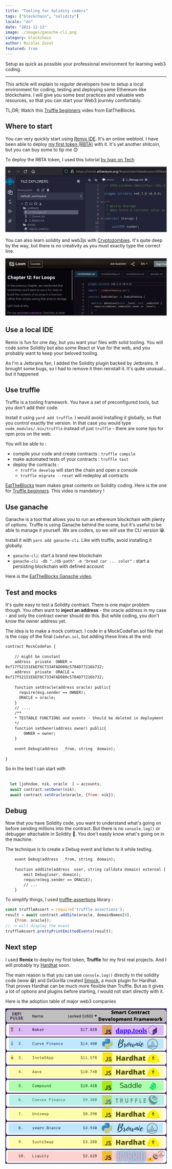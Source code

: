 ```yaml
---
title: "Tooling for Solidity coders"
tags: ["blockchain", "solidity"]
locale: "en"
date: "2021-12-13"
image: ./images/ganache-cli.png
category: blockchain
author: Nicolas Zozol
featured: true
---
```


Setup as quick as possible your professional environment for learning web3 coding.

-----


This article will explain to *regular* developers how to setup a local environment for coding, testing and deploying
some Ethereum-like blockchains. I will give you some best practices and valuable web resources, so that you can start your 
Web3 journey comfortably.

TL;DR; Watch this [Truffle beginners](https://www.youtube.com/watch?v=62f757RVEvU) video
from EatTheBlocks.

Where to start 
----

You can very quickly start using [Remix IDE](https://remix.ethereum.org). It's an online webtool. I have been able to deploy 
[my first token (RBTA)](https://bscscan.com/address/0x5eA1866F3b2c5EA4baBE9C5DB2F920CB9968560E)
with it. It's yet another shitcoin, but you can buy some to tip me 😊

To deploy the RBTA token, I used this tutorial [by Ivan on Tech](https://www.youtube.com/watch?v=h4gQD7R1r94&t=298s)

![Remix Ide](./images/remix.png)

You can also learn solidity and web3js with [Cryptozombies](https://cryptozombies.io/en). It's quite deep by the way, but there is no 
creativity as you must exactly type the correct line.

![Cryptozombies](./images/cryptozombies.png)


Use a local IDE
----

Remix is fun for one day, but you want your files with solid tooling. You will code some Solidity but also some 
React or Vue for the web, and you probably want to keep your beloved tooling.

As I'm a Jetbrains fan, I added the Solidity plugin backed by Jetbrains. It brought some bugs, so I had to remove it then reinstall it. It's 
quite unusual... but it happened


Use truffle
-----

Truffle is a tooling framework. You have a set of preconfigured tools, but you don't
add their code.

Install it using `yard add truffle`. I would avoid installing it globally, so that you control exactly the version. In
that case you would type `node_modules/.bin/truffle` instead of just `truffle` -  there are some tips for npm pros on the web.

You will be able to :

- compile your code and create contracts : `truffle compile`
- make automated tests of your contracts : `truffle test`
- deploy the contracts :
    * `truffle develop` will start the chain and open a console
    * `truffle migrate --reset` will redeploy all contracts

[EatTheBlocks](https://eattheblocks.com/) team makes great contents on Solidity coding. Here is the one
for [Truffle beginners](https://www.youtube.com/watch?v=62f757RVEvU). This video is mandatory !



Use ganache
----

Ganache is a tool that allows you to run an ethereum blockchain with plenty of options. Truffle is using Ganache behind 
the scene, but it's useful to be able to manage it yourself. We are coders, so we will use the CLI version 😁.

Install it with `yarn add ganache-cli`. Like with truffle, avoid installing it globally.

-  `ganache-cli`: start a brand new blockchain
-  `ganache-cli -db "./db-path" -m "bread car ... color"` : start a persisting blockchain with defined account

Here is the [EatTheBlocks Ganache video](https://www.youtube.com/watch?v=AS2_uPSTk5E).


Test and mocks
-----

It's quite easy to test a Solidity contract. There is one major problem though. You often want to **inject an
address** - the oracle address in my case - and only the contract owner should do this. But while coding, you don't know the 
owner address yet.

The idea is to make a mock contract. I code in a MockCodeFan.sol file that is the copy of the final `CodeFan.sol`, but
adding these lines at the end:

```solidity
contract MockCodeFan {

    // might be constant
    address  private  OWNER = 0xf17f52151EbEF6C7334FAD080c5704D77216b732;
    address  private  ORACLE = 0xf17f52151EbEF6C7334FAD080c5704D77216b732;
    
    function setOracle(address oracle) public{
      require(msg.sender == OWNER);
      ORACLE = oracle;
    }
    // ....
    /**
    * TESTABLE FUNCTIONS and events - Should be deleted in deployment
    */
    function setOwner(address owner) public{
        OWNER = owner;
    }

    event Debug(address  _from, string  domain);

}
```

So in the test I can start with 

```js

  let [johndoe, nik, oracle  ] = accounts;
  await contract.setOwner(nik);
  await contract.setOracle(oracle, {from: nik});

```



Debug
-----

Now that you have Solidity code, you want to understand what's going on before sending millions into the contract. But there
is no `console.log()` or debugger attachable in Solidity 🤷. You don't easily know what's
going on in the machine.

The technique is to create a Debug event and listen to it while testing.

```solidity
    event Debug(address  _from, string  domain);

    function addSite(address  user, string calldata domain) external {
        emit Debug(user, domain);
        require(msg.sender == ORACLE);
        // ...
    }
```

To simplify things, I used [truffle-assertions](https://github.com/rkalis/truffle-assertions)  library :

```js
const truffleAssert = require('truffle-assertions');
result = await contract.addSite(oracle, domainNames[0],
    {from: oracle});
// -> will display the event
truffleAssert.prettyPrintEmittedEvents(result); 
```

Next step
----

I used **Remix** to deploy my first token, **Truffle** for my first real projects. And I will probably try [Hardhat](https://hardhat.org/) soon.

The main reason is that you can use `console.log()` directly in the solidity code (wow 😁) and 0xGorilla created
[Smock](https://github.com/defi-wonderland/smock), a mock plugin for Hardhat. That proves Hardhat can be much more flexible than 
Truffle. But as it gives a lot of options and plugins before starting, I would not start directly with it.

Here is the adoption table of major web3 companies

![Web3 Tooling adoption](./images/tool-adoption.jpeg)

